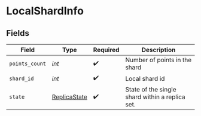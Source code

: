 # LocalShardInfo


## Fields

| Field                                               | Type                                                | Required                                            | Description                                         |
| --------------------------------------------------- | --------------------------------------------------- | --------------------------------------------------- | --------------------------------------------------- |
| `points_count`                                      | *int*                                               | :heavy_check_mark:                                  | Number of points in the shard                       |
| `shard_id`                                          | *int*                                               | :heavy_check_mark:                                  | Local shard id                                      |
| `state`                                             | [ReplicaState](../../models/shared/replicastate.md) | :heavy_check_mark:                                  | State of the single shard within a replica set.     |